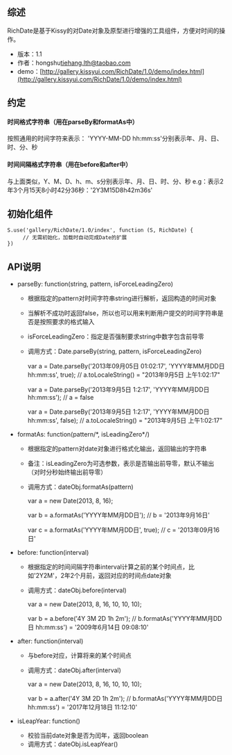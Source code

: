 ## 综述

RichDate是基于Kissy的对Date对象及原型进行增强的工具组件，方便对时间的操作。

* 版本：1.1
* 作者：hongshu<tiehang.lth@taobao.com>
* demo：[http://gallery.kissyui.com/RichDate/1.0/demo/index.html](http://gallery.kissyui.com/RichDate/1.0/demo/index.html)


## 约定
#### 时间格式字符串（用在parseBy和formatAs中）
按照通用的时间字符来表示： 'YYYY-MM-DD hh:mm:ss'分别表示年、月、日、时、分、秒

#### 时间间隔格式字符串（用在before和after中）
与上面类似，Y、M、D、h、m、s分别表示年、月、日、时、分、秒
e.g：表示2年3个月15天8小时42分36秒：'2Y3M15D8h42m36s'

## 初始化组件

    S.use('gallery/RichDate/1.0/index', function (S, RichDate) {
         // 无需初始化，加载时自动完成Date的扩展
    })

## API说明

* parseBy: function(string, pattern, isForceLeadingZero)
    * 根据指定的pattern对时间字符串string进行解析，返回构造的时间对象
    * 当解析不成功时返回false，所以也可以用来判断用户提交的时间字符串是否是按照要求的格式输入
    * isForceLeadingZero：指定是否强制要求string中数字包含前导零
    * 调用方式：Date.parseBy(string, pattern, isForceLeadingZero)


        var a = Date.parseBy('2013年09月05日 01:02:17', 'YYYY年MM月DD日 hh:mm:ss', true);
        // a.toLocaleString() = "2013年9月5日 上午1:02:17"

        var a = Date.parseBy('2013年9月5日 1:2:17', 'YYYY年MM月DD日 hh:mm:ss');
        // a = false

        var a = Date.parseBy('2013年9月5日 1:2:17', 'YYYY年MM月DD日 hh:mm:ss', false);
        // a.toLocaleString() = "2013年9月5日 上午1:02:17"
    
* formatAs: function(pattern/\*, isLeadingZero\*/)
    * 根据指定的pattern对date对象进行格式化输出，返回输出的字符串
    * 备注：isLeadingZero为可选参数，表示是否输出前导零，默认不输出（对时分秒始终输出前导零）
    * 调用方式：dateObj.formatAs(pattern)

        var a = new Date(2013, 8, 16);

        var b = a.formatAs('YYYY年MM月DD日');
        // b = '2013年9月16日'

        var c = a.formatAs('YYYY年MM月DD日', true);
        // c = '2013年09月16日'

* before: function(interval)
    * 根据指定的时间间隔字符串interval计算之前的某个时间点，比如'2Y2M'，2年2个月前，返回对应的时间点date对象
    * 调用方式：dateObj.before(interval)

        var a = new Date(2013, 8, 16, 10, 10, 10);

        var b = a.before('4Y 3M 2D 1h 2m');
        // b.formatAs('YYYY年MM月DD日 hh:mm:ss') = '2009年6月14日 09:08:10'


* after: function(interval)
    * 与before对应，计算将来的某个时间点
    * 调用方式：dateObj.after(interval)

        var a = new Date(2013, 8, 16, 10, 10, 10);

        var b = a.after('4Y 3M 2D 1h 2m');
        // b.formatAs('YYYY年MM月DD日 hh:mm:ss') = '2017年12月18日 11:12:10'

* isLeapYear: function()
    * 校验当前date对象是否为闰年，返回boolean
    * 调用方式：dateObj.isLeapYear()
